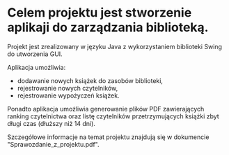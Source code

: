 # Celem projektu jest stworzenie aplikaji do zarządzania biblioteką.

Projekt jest zrealizowany w języku Java z wykorzystaniem biblioteki Swing do utworzenia GUI.

Aplikacja umożliwia:
- dodawanie nowych książek do zasobów biblioteki,
- rejestrowanie nowych czytelników,
- rejestrowanie wypożyczeń książek.

Ponadto aplikacja umożliwia generowanie plików PDF zawierających ranking czytelnictwa oraz listę czytelników przetrzymujących książki zbyt długi czas (dłuższy niż 14 dni).

Szczegółowe informacje na temat projektu znajdują się w dokumencie "Sprawozdanie_z_projektu.pdf".
